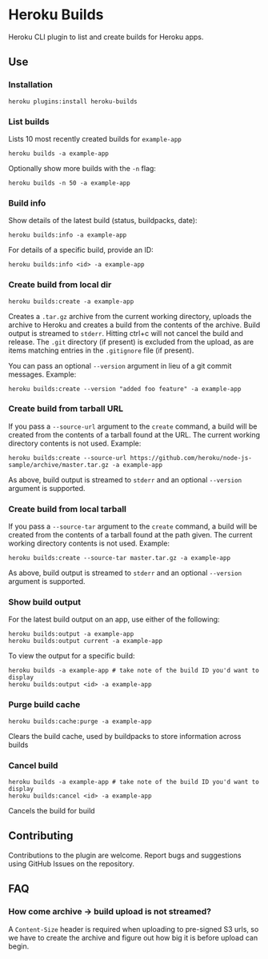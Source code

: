 # Heroku Builds

Heroku CLI plugin to list and create builds for Heroku apps.

## Use

### Installation

    heroku plugins:install heroku-builds

### List builds

Lists 10 most recently created builds for `example-app`

    heroku builds -a example-app

Optionally show more builds with the `-n` flag:

    heroku builds -n 50 -a example-app

### Build info

Show details of the latest build (status, buildpacks, date):

    heroku builds:info -a example-app

For details of a specific build, provide an ID:

    heroku builds:info <id> -a example-app

### Create build from local dir

    heroku builds:create -a example-app

Creates a `.tar.gz` archive from the current working directory, uploads the archive to Heroku and creates a build from the contents of the archive. Build output is streamed to `stderr`. Hitting ctrl+c will not cancel the build and release. The `.git` directory (if present) is excluded from the upload, as are items matching entries in the `.gitignore` file (if present).

You can pass an optional `--version` argument in lieu of a git commit messages. Example:

    heroku builds:create --version "added foo feature" -a example-app

### Create build from tarball URL

If you pass a `--source-url` argument to the `create` command, a build will be created from the contents of a tarball found at the URL. The current working directory contents is not used. Example:

    heroku builds:create --source-url https://github.com/heroku/node-js-sample/archive/master.tar.gz -a example-app

As above, build output is streamed to `stderr` and an optional `--version` argument is supported.

### Create build from local tarball

If you pass a `--source-tar` argument to the `create` command, a build will be created from the contents of a tarball found at the path given. The current working directory contents is not used. Example:

    heroku builds:create --source-tar master.tar.gz -a example-app

As above, build output is streamed to `stderr` and an optional `--version` argument is supported.

### Show build output

For the latest build output on an app, use either of the following:

    heroku builds:output -a example-app
    heroku builds:output current -a example-app

To view the output for a specific build:

    heroku builds -a example-app # take note of the build ID you'd want to display
    heroku builds:output <id> -a example-app

### Purge build cache

    heroku builds:cache:purge -a example-app

Clears the build cache, used by buildpacks to store information across builds

### Cancel build

    heroku builds -a example-app # take note of the build ID you'd want to display
    heroku builds:cancel <id> -a example-app

Cancels the build for build <id>

## Contributing

Contributions to the plugin are welcome. Report bugs and suggestions using GitHub Issues on the repository.

## FAQ

### How come archive -> build upload is not streamed?

A `Content-Size` header is required when uploading to pre-signed S3 urls, so we have to create the archive and figure out how big it is before upload can begin.
